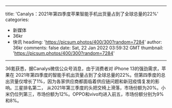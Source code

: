 
---
title: 'Canalys：2021年第四季度苹果智能手机出货量占到了全球总量的22%'
categories: 
 - 新媒体
 - 36kr
 - 快讯
headimg: 'https://picsum.photos/400/300?random=7284'
author: 36kr
comments: false
date: Sat, 22 Jan 2022 03:59:32 GMT
thumbnail: 'https://picsum.photos/400/300?random=7284'
---

<div>   
36氪获悉，据Canalys微信公众号消息，由于消费者对 iPhone 13的强劲需求，苹果在 2021年第四季度的智能手机出货量占到了全球总量的22%。但第四季度的总出货量仅增长了1%，因为各家供应商都面临着供应链问题和新冠疫情复发的影响。三星排名第二， 从2021年第三季度的头把交椅上滑落，市场份额为20%。小米仍位列第三，市场份额为12%。OPPO和vivo均进入前五，市场份额分别为9%和8%。  
</div>
            